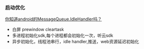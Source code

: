 ### 启动优化
[你知道android的MessageQueue.IdleHandler吗？](https://mp.weixin.qq.com/s/KpeBqIEYeOzt_frANoGuSg?)

- 白屏 prewindow  cleartask
- ‌多进程初始化sdk,每个进程都会初始化一次，听云sdk
- 异步初始化，线程池串行，idle handler,推送，web资源延迟初始化